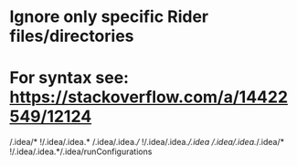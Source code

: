 # Ignore only specific Rider files/directories
# For syntax see: https://stackoverflow.com/a/14422549/12124
/.idea/*
!/.idea/.idea.*
/.idea/.idea.*/*
!/.idea/.idea.*/.idea
/.idea/.idea.*/.idea/*
!/.idea/.idea.*/.idea/runConfigurations
